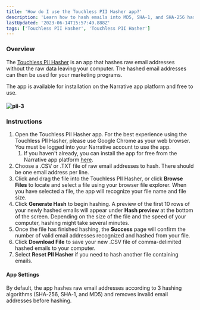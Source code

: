 ```yaml
---
title: 'How do I use the Touchless PII Hasher app?'
description: 'Learn how to hash emails into MD5, SHA-1, and SHA-256 hashed emails using our email hash generator, the Touchless PII Hasher.'
lastUpdated: '2023-06-14T15:57:49.888Z'
tags: ['Touchless PII Hasher', 'Touchless PII Hasher']
---
```

### Overview

The [Touchless PII Hasher](https://app.narrative.io/app/touchless-pii-hasher) is an app that hashes raw email addresses without the raw data leaving your computer. The hashed email addresses can then be used for your marketing programs.

The app is available for installation on the Narrative app platform and free to use.

#### ![pii-3](https://solutions.narrative.io/hubfs/pii-3.gif)

### Instructions

1. Open the Touchless PII Hasher app. For the best experience using the Touchless PII Hasher, please use Google Chrome as your web browser. You must be logged into your Narrative account to use the app.
    1. If you haven't already, you can install the app for free from the Narrative app platform [here](https://app.narrative.io/app/touchless-pii-hasher).
2. Choose a .CSV or .TXT file of raw email addresses to hash. There should be one email address per line.
3. Click and drag the file into the Touchless PII Hasher, or click **Browse Files** to locate and select a file using your browser file explorer. When you have selected a file, the app will recognize your file name and file size.
4. Click **Generate Hash** to begin hashing. A preview of the first 10 rows of your newly hashed emails will appear under **Hash preview** at the bottom of the screen. Depending on the size of the file and the speed of your computer, hashing might take several minutes.
5. Once the file has finished hashing, the **Success** page will confirm the number of valid email addresses recognized and hashed from your file.
6. Click **Download File** to save your new .CSV file of comma-delimited hashed emails to your computer.
7. Select **Reset PII Hasher** if you need to hash another file containing emails.

#### App Settings

By default, the app hashes raw email addresses according to 3 hashing algorithms (SHA-256, SHA-1, and MD5) and removes invalid email addresses before hashing.

